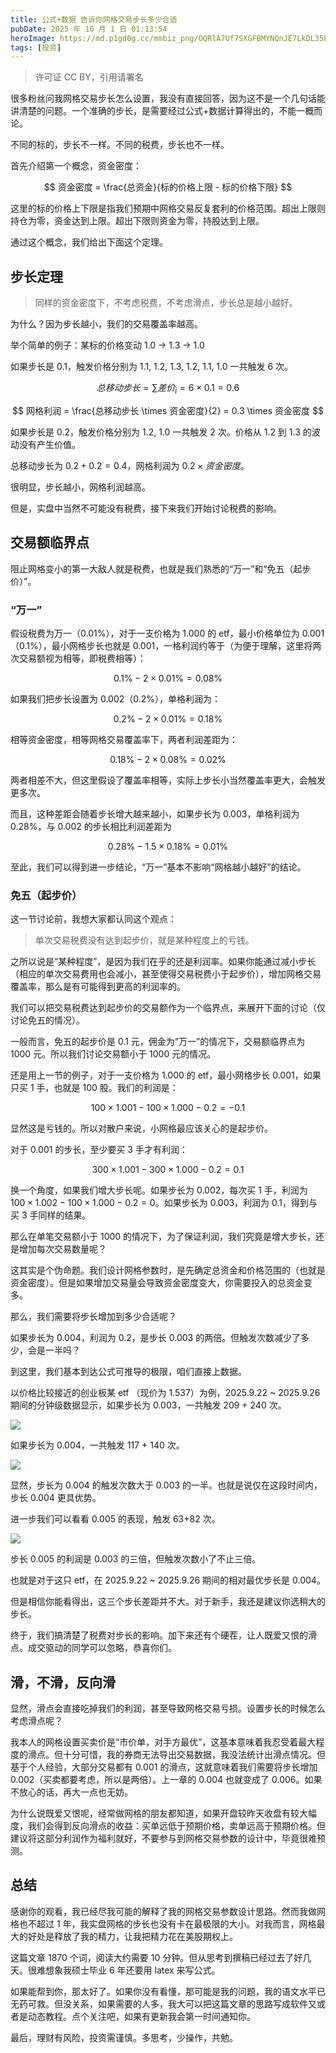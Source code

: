 ```yaml
---
title: 公式+数据 告诉你网格交易步长多少合适
pubDate: 2025 年 10 月 1 日 01:13:54
heroImage: https://md.p1gd0g.cc/mmbiz_png/OQRlA7Uf7SXGFBMYNQnJE7LkDL35PIcnKZdbtgvraIrBPmURBURJk5TNYquqSOmRNmBJibtJPhy4W58kLPYic9WQ/0?from=appmsg
tags: [投资]
---
```

> 许可证 CC BY，引用请署名

很多粉丝问我网格交易步长怎么设置，我没有直接回答，因为这不是一个几句话能讲清楚的问题。一个准确的步长，是需要经过公式+数据计算得出的，不能一概而论。

不同的标的，步长不一样。不同的税费，步长也不一样。

首先介绍第一个概念，资金密度：

$$
资金密度 = \frac{总资金}{标的价格上限 - 标的价格下限}
$$

这里的标的价格上下限是指我们预期中网格交易反复套利的价格范围。超出上限则持仓为零，资金达到上限。超出下限则资金为零，持股达到上限。

通过这个概念，我们给出下面这个定理。

## 步长定理

> 同样的资金密度下，不考虑税费，不考虑滑点，步长总是越小越好。

为什么？因为步长越小，我们的交易覆盖率越高。

举个简单的例子：某标的价格变动 1.0 -> 1.3 -> 1.0

如果步长是 0.1，触发价格分别为 1.1, 1.2, 1.3, 1.2, 1.1, 1.0 一共触发 6 次。

$$
总移动步长 = \sum 差价_{i} = 6 \times0.1=0.6
$$

$$
网格利润 = \frac{总移动步长 \times 资金密度}{2} = 0.3 \times 资金密度
$$

如果步长是 0.2，触发价格分别为 1.2, 1.0 一共触发 2 次。价格从 1.2 到 1.3 的波动没有产生价值。

总移动步长为 $0.2+0.2=0.4$，网格利润为 $0.2 \times 资金密度$。

很明显，步长越小，网格利润越高。

但是，实盘中当然不可能没有税费，接下来我们开始讨论税费的影响。

## 交易额临界点

阻止网格变小的第一大敌人就是税费，也就是我们熟悉的“万一”和“免五（起步价）”。

### “万一”

假设税费为万一（0.01%），对于一支价格为 1.000 的 etf，最小价格单位为 0.001（0.1%），最小网格步长也就是 0.001，一格利润约等于（为便于理解，这里将两次交易额视为相等，即税费相等）：

$$
0.1\% - 2 \times 0.01\% = 0.08\%
$$

如果我们把步长设置为 0.002（0.2%），单格利润为：

$$
0.2\% - 2 \times 0.01\% = 0.18\%
$$

相等资金密度，相等网格交易覆盖率下，两者利润差距为：

$$
0.18\% - 2 \times 0.08\% = 0.02\%
$$

两者相差不大，但这里假设了覆盖率相等，实际上步长小当然覆盖率更大，会触发更多次。

而且，这种差距会随着步长增大越来越小，如果步长为 0.003，单格利润为 0.28%，与 0.002 的步长相比利润差距为

$$
0.28\% - 1.5 \times 0.18\% = 0.01\%
$$

至此，我们可以得到进一步结论，“万一”基本不影响“网格越小越好”的结论。

### 免五（起步价）

这一节讨论前，我想大家都认同这个观点：

> 单次交易税费没有达到起步价，就是某种程度上的亏钱。

之所以说是“某种程度”，是因为我们在乎的还是利润率。如果你能通过减小步长（相应的单次交易费用也会减小，甚至使得交易税费小于起步价），增加网格交易覆盖率，那么是有可能得到更高的利润率的。

我们可以把交易税费达到起步价的交易额作为一个临界点，来展开下面的讨论（仅讨论免五的情况）。

一般而言，免五的起步价是 0.1 元，佣金为“万一”的情况下，交易额临界点为 1000 元。所以我们讨论交易额小于 1000 元的情况。

还是用上一节的例子，对于一支价格为 1.000 的 etf，最小网格步长 0.001，如果只买 1 手，也就是 100 股。我们的利润是：

$$
100 \times 1.001 - 100 \times 1.000 - 0.2 = -0.1
$$

显然这是亏钱的。所以对散户来说，小网格最应该关心的是起步价。

对于 0.001 的步长，至少要买 3 手才有利润：

$$
300 \times 1.001 - 300 \times 1.000 - 0.2 = 0.1
$$

换一个角度，如果我们增大步长呢。如果步长为 0.002，每次买 1 手，利润为 $100 \times 1.002 - 100 \times 1.000 - 0.2 = 0$。如果步长为 0.003，利润为 0.1，得到与买 3 手同样的结果。

那么在单笔交易额小于 1000 的情况下，为了保证利润，我们究竟是增大步长，还是增加每次交易数量呢？

这其实是个伪命题。我们设计网格参数时，是先确定总资金和价格范围的（也就是资金密度）。但是如果增加交易量会导致资金密度变大，你需要投入的总资金变多。

那么，我们需要将步长增加到多少合适呢？

如果步长为 0.004，利润为 0.2，是步长 0.003 的两倍。但触发次数减少了多少，会是一半吗？

到这里，我们基本到达公式可推导的极限，咱们直接上数据。

以价格比较接近的创业板某 etf （现价为 1.537）为例，2025.9.22 ~ 2025.9.26 期间的分钟级数据显示，如果步长为 0.003，一共触发 209 + 240 次。

![](https://md.p1gd0g.cc/mmbiz_png/OQRlA7Uf7SXGFBMYNQnJE7LkDL35PIcnKZdbtgvraIrBPmURBURJk5TNYquqSOmRNmBJibtJPhy4W58kLPYic9WQ/0?from=appmsg)

如果步长为 0.004，一共触发 117 + 140 次。

![](https://md.p1gd0g.cc/mmbiz_png/OQRlA7Uf7SXGFBMYNQnJE7LkDL35PIcnbMF8YcrI9xibCLmibVoB7nzVyFsllV0oBicyW7oOlnul8upiaPDDIUmWiaw/0?from=appmsg)

显然，步长为 0.004 的触发次数大于 0.003 的一半。也就是说仅在这段时间内，步长 0.004 更具优势。

进一步我们可以看看 0.005 的表现，触发 63+82 次。

![](https://md.p1gd0g.cc/mmbiz_png/OQRlA7Uf7SXGFBMYNQnJE7LkDL35PIcnvP90EAzuo5mcaeXJEGbhbd2TibILmUiboU1qJJ52llE5RN3hI7ucADhA/0?from=appmsg)

步长 0.005 的利润是 0.003 的三倍，但触发次数小了不止三倍。

也就是对于这只 etf，在 2025.9.22 ~ 2025.9.26 期间的相对最优步长是 0.004。

但是相信你能看得出，这三个步长差距并不大。对于新手，我还是建议你选稍大的步长。

终于，我们搞清楚了税费对步长的影响。加下来还有个硬茬，让人既爱又恨的滑点。成交驱动的同学可以忽略，恭喜你们。

## 滑，不滑，反向滑

显然，滑点会直接吃掉我们的利润，甚至导致网格交易亏损。设置步长的时候怎么考虑滑点呢？

我本人的网格设置买卖价是“市价单，对手方最优”，这基本意味着我忍受着最大程度的滑点。但十分可惜，我的券商无法导出交易数据，我没法统计出滑点情况。但基于个人经验，大部分交易都有 0.001 的滑点，这就意味着我们需要将步长增加 0.002（买卖都要考虑，所以是两倍）。上一章的 0.004 也就变成了 0.006。如果不放心的话，再大一点也无妨。

为什么说既爱又恨呢，经常做网格的朋友都知道，如果开盘较昨天收盘有较大幅度，我们会得到反向滑点的收益：买单远低于预期价格，卖单远高于预期价格。但建议将这部分利润作为福利就好，不要参与到网格交易参数的设计中，毕竟很难预测。

## 总结

感谢你的观看，我已经尽我可能的解释了我的网格交易参数设计思路。然而我做网格也不超过 1 年，我实盘网格的步长也没有卡在最极限的大小。对我而言，网格最大的好处是释放了我的精力，让我把精力花在美股期权上。

这篇文章 1870 个词，阅读大约需要 10 分钟。但从思考到撰稿已经过去了好几天。很难想象我硕士毕业 6 年还要用 latex 来写公式。

如果能帮到你，那太好了。如果你没有看懂，那可能是我的问题，我的语文水平已无药可救。但没关系，如果需要的人多，我大可以把这篇文章的思路写成软件又或者是动态教程。点个关注吧，如果有更新我会第一时间通知你。

最后，理财有风险，投资需谨慎。多思考，少操作，共勉。